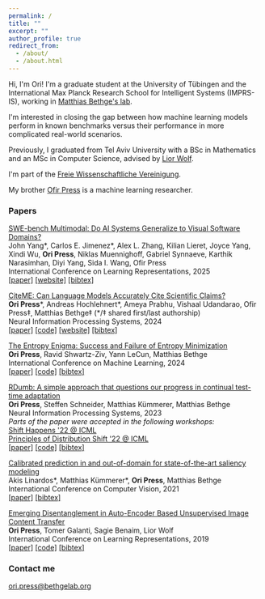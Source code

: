 ```yaml
---
permalink: /
title: ""
excerpt: ""
author_profile: true
redirect_from: 
  - /about/
  - /about.html
---
```


<script>
function toggleBibtex(id) {
    const element = document.getElementById(id);
    if (element.style.display === "none" || element.style.display === "") {
        element.style.display = "block";
    } else {
        element.style.display = "none";
    }
}
</script>

<style>
.bibtex-block {
    display: none;
    background: #f5f5f5;
    padding: 15px;
    margin: 10px 0;
    border-radius: 4px;
    font-family: monospace;
    white-space: pre-wrap;
    font-size: 0.85em;
}

.bibtex-link {
    text-decoration: none;
    cursor: pointer;
}
</style>

Hi, I'm Ori! I'm a graduate student at the University of Tübingen and the International Max Planck Research School for Intelligent Systems (IMPRS-IS), working in [Matthias Bethge's lab](https://bethgelab.org). 

I'm interested in closing the gap between how machine learning models perform in known benchmarks versus their performance in more complicated real-world scenarios.

Previously, I graduated from Tel Aviv University with a BSc in Mathematics and an MSc in Computer Science, advised by [Lior Wolf](https://www.cs.tau.ac.il/~wolf/).

I'm part of the [Freie Wissenschaftliche Vereinigung](https://de.wikipedia.org/wiki/Freie_Wissenschaftliche_Vereinigung).

My brother [Ofir Press](https://ofir.io/) is a machine learning researcher.

### Papers

<u>SWE-bench Multimodal: Do AI Systems Generalize to Visual Software Domains?</u>  
John Yang\*, Carlos E. Jimenez\*, Alex L. Zhang, Kilian Lieret, Joyce Yang, Xindi Wu, **Ori Press**, Niklas Muennighoff, Gabriel Synnaeve, Karthik Narasimhan, Diyi Yang, Sida I. Wang, Ofir Press  
International Conference on Learning Representations, 2025  
[[paper]](https://www.swebench.com/assets/paper.pdf) [[website]](https://www.swebench.com/multimodal) [[bibtex]](javascript:toggleBibtex('bibtex-swebench'))
<div id="bibtex-swebench" class="bibtex-block">@inproceedings{yang2025swebench,
  title={SWE-bench Multimodal: Do AI Systems Generalize to Visual Software Domains?},
  author={Yang, John and Jimenez, Carlos E. and Zhang, Alex L. and Lieret, Kilian and Yang, Joyce and Wu, Xindi and Press, Ori and Muennighoff, Niklas and Synnaeve, Gabriel and Narasimhan, Karthik and Yang, Diyi and Wang, Sida I. and Press, Ofir},
  booktitle={International Conference on Learning Representations},
  year={2025},
  url={https://www.swebench.com/assets/paper.pdf},
  note={Available at \url{https://www.swebench.com/multimodal}}
}</div>

<u>CiteME: Can Language Models Accurately Cite Scientific Claims?</u>  
**Ori Press**\*, Andreas Hochlehnert*, Ameya Prabhu, Vishaal Udandarao, Ofir Press‡, Matthias Bethge‡ (\*/‡ shared first/last authorship)  
Neural Information Processing Systems, 2024  
[[paper]](https://arxiv.org/pdf/2407.12861) [[code]](https://github.com/bethgelab/CiteME/) [[website]](https://citeme.ai) [[bibtex]](javascript:toggleBibtex('bibtex-citeme'))
<div id="bibtex-citeme" class="bibtex-block">@inproceedings{press2024citeme,
  title={CiteME: Can Language Models Accurately Cite Scientific Claims?},
  author={Press, Ori and Hochlehnert, Andreas and Prabhu, Ameya and Udandarao, Vishaal and Press, Ofir and Bethge, Matthias},
  booktitle={Neural Information Processing Systems},
  year={2024},
  url={https://arxiv.org/pdf/2407.12861},
  note={Available at \url{https://citeme.ai}}
}</div>

<u>The Entropy Enigma: Success and Failure of Entropy Minimization</u>  
**Ori Press**, Ravid Shwartz-Ziv, Yann LeCun, Matthias Bethge  
International Conference on Machine Learning, 2024  
[[paper]](https://arxiv.org/pdf/2405.05012) [[code]](https://github.com/oripress/EntropyEnigma) [[bibtex]](javascript:toggleBibtex('bibtex-entropy'))
<div id="bibtex-entropy" class="bibtex-block">@inproceedings{press2024entropy,
  title={The Entropy Enigma: Success and Failure of Entropy Minimization},
  author={Press, Ori and Shwartz-Ziv, Ravid and LeCun, Yann and Bethge, Matthias},
  booktitle={International Conference on Machine Learning},
  year={2024},
  url={https://arxiv.org/pdf/2405.05012},
  note={Available at \url{https://github.com/oripress/EntropyEnigma}}
}</div>

<u>RDumb: A simple approach that questions our progress in continual test-time adaptation</u>  
**Ori Press**, Steffen Schneider, Matthias Kümmerer, Matthias Bethge  
Neural Information Processing Systems, 2023  
*Parts of the paper were accepted in the following workshops:*  
[Shift Happens '22 @ ICML](https://shift-happens-benchmark.github.io/papers.html)  
[Principles of Distribution Shift '22 @ ICML](https://sites.google.com/view/icml-2022-pods/accepted-papers)  
[[paper]](https://arxiv.org/abs/2306.05401) [[code]](https://github.com/oripress/CCC) [[bibtex]](javascript:toggleBibtex('bibtex-rdumb'))
<div id="bibtex-rdumb" class="bibtex-block">@inproceedings{press2023rdumb,
  title={RDumb: A simple approach that questions our progress in continual test-time adaptation},
  author={Press, Ori and Schneider, Steffen and Kümmerer, Matthias and Bethge, Matthias},
  booktitle={Neural Information Processing Systems},
  year={2023},
  url={https://arxiv.org/abs/2306.05401},
  note={Available at \url{https://github.com/oripress/CCC}. Parts accepted at Shift Happens '22 @ ICML and Principles of Distribution Shift '22 @ ICML}
}</div>

<u>Calibrated prediction in and out-of-domain for state-of-the-art saliency modeling</u>  
Akis Linardos\*, Matthias Kümmerer\*, **Ori Press**, Matthias Bethge  
International Conference on Computer Vision, 2021  
[[paper]](https://arxiv.org/pdf/2105.12441.pdf) [[bibtex]](javascript:toggleBibtex('bibtex-calibrated'))
<div id="bibtex-calibrated" class="bibtex-block">@inproceedings{linardos2021calibrated,
  title={Calibrated prediction in and out-of-domain for state-of-the-art saliency modeling},
  author={Linardos, Akis and Kümmerer, Matthias and Press, Ori and Bethge, Matthias},
  booktitle={International Conference on Computer Vision},
  year={2021},
  url={https://arxiv.org/pdf/2105.12441.pdf},
  note={Available at \url{https://arxiv.org/pdf/2105.12441.pdf}}
}</div>

<u>Emerging Disentanglement in Auto-Encoder Based Unsupervised Image Content Transfer</u>  
**Ori Press**, Tomer Galanti, Sagie Benaim, Lior Wolf  
International Conference on Learning Representations, 2019  
[[paper]](https://openreview.net/pdf?id=BylE1205Fm) [[code]](https://github.com/oripress/ContentDisentanglement) [[bibtex]](javascript:toggleBibtex('bibtex-emerging'))
<div id="bibtex-emerging" class="bibtex-block">@inproceedings{press2019disentanglement,
  title={Emerging Disentanglement in Auto-Encoder Based Unsupervised Image Content Transfer},
  author={Press, Ori and Galanti, Tomer and Benaim, Sagie and Wolf, Lior},
  booktitle={International Conference on Learning Representations},
  year={2019},
  url={https://openreview.net/pdf?id=BylE1205Fm},
  note={Available at \url{https://github.com/oripress/ContentDisentanglement}}
}</div>

### Contact me

[ori.press@bethgelab.org](mailto:ori.press@bethgelab.org)
